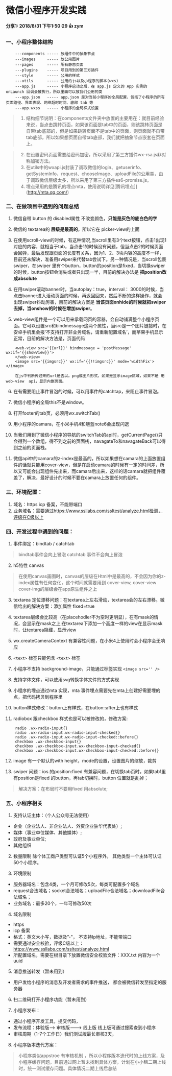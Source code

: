 # 微信小程序开发实践

#### 分享1: 2018/8/31 下午1:50:29  :+1: zym

### 一、小程序整体结构
```
    ---components ----- 放组件中的抽象节点
    ---images     ----- 放公用图片
    ---pages      ----- 所有静态页面
    ---plugins    ----- 项目用到的第三方插件
    ---style      ----- 公用的样式
    ---utils      ----- 公用的js以及小程序的脚本(wxs)
    ---app.js     ----- 小程序启动之后，在 app.js 定义的 App 实例的 onLaunch 回调会被执行，所以里面可以放我们公用的类
    ---app.json   ----- app.json 是对当前小程序的全局配置，包括了小程序的所有页面路径、界面表现、网络超时时间、底部 tab 等
    ---app.wxss   ----- 小程序的全局样式设置
```

> 1. 结构细节说明：在components文件夹中放置的主要用在：就目前经验来说，当点击跳转页面，如果该页面是tab中的页面，则该跳转页面是自带tab底部的，但是如果跳转页面不是tab中的页面，则页面就不自带tab底部，所以如果想页面自带tab底部，我们就把抽象节点嵌套在页面上。

> 2. 在设置密码页面需要给密码加密，所以采用了第三方插件wx-rsa.js非对称加密方法。
> 3. 在utils中的wxapi.js封装了调取微信的login、getuserinfo、getSystemInfo、request、chooseImage、uploadFile的公用类，由于调取微信层级太多，所以采用了第三方插件es6-promise.js。
> 4. 埋点采用的是腾讯的埋点mta，使用说明详见[腾讯埋点]](http://mta.qq.com/)

### 二、在做项目中遇到的问题总结

1. 微信自带 button 的 disabled属性 不改变颜色，**只能是灰色的底白色的字**

2. 微信的 textarea的 **层级是最高的**，所以它在 picker-view的上面

3. 在使用scroll-view的时候，有这种情况,当scroll里有3个text按钮，点击1出现1对应的内容，就相当于tab，当点击1的时候没有问题，但当点击2的时候页面会回弹，最后发现跟页面的长度有关系，因为1、2、3块内容的高度不一样，目前还未解决，准备用swiper来代替tab尝试下。另一种情况是，当scroll包裹swiper，在swiper 里有个button，button的position是fixed，当切换swiper的时候，button按钮会消失或者只出现一半，目前的解决办法是 **把position改成absolute**

4. 在用swiper滚动banner时，当autoplay：true，interval： 3000的时候，当点击banner进入活动页面的时候，再返回回来，然后不断的这样操作，就会出现swiper抖动厉害，目前的解决方案是 **当该页面onhide的时候就把swiper去掉，当onshow的时候在增加swiper**。

5. web-view组件是一个可以用来承载网页的容器，会自动铺满整个小程序页面。它可以设置src和bindmessage这两个属性，当src是一个图片链接时，在安卓手机里会报‘不支持打开非业务域名，请重新配置域名’，而苹果手机显示正常，目前的解决方法是，页面代码

```
    <web-view src='{{url}}' bindmessage = 'postMessage' wx:if='{{showView}}'>
    </web-view>
    <image src='{{imgsrc}}' wx:if='{{!!imgsrc}}' mode='widthFix'></image>

    在js中判断传过来的url是否以。png或图片形式，如果是显示image区域，如果不是 用web-view  api，显示内嵌页面。

```

6. 在有需要阻止事件冒泡的时候，可以用事件的catchtap，来阻止事件冒泡。

7. 微信小程序的全局this不是window。

8. 打开footer的tab页，必须用wx.switchTab()

9. 用小程序的camara，在小米手机4和魅蓝note6会出现闪退

10. 当我们用到了微信小程序的导航的switchTab的api时，getCurrentPage()只会得到一个数组，得不到之前的页面栈，navagateTo和navagateBack可以得到之前的页面栈。

11. 微信api中的camara的z-index是最高的，所以如果想在camara的上面放置组件的话就只能用cover-view，但是在启动camara的时候有一定的时间差，所以又可能会出现组件先出来，而camara后出来，这样的话camara就把组件覆盖了，解决，最好设计的时候不要在camara上放置任何的组件。

### 三、环境配置：

1. 域名：https icp 备案，不能带端口
2. 业务域名：需要通过https://www.ssllabs.com/ssltest/analyze.html检测，评级在C级以上

### 四、开发过程中遇到的问题：

1. 事件绑定：bindtab / catchtab  
> bindtab事件会向上冒泡
> catchtab 事件不会向上冒泡

2. h5特性 canvas
>在使用canvas画图时，canvas的层级在Html中是最高的，不会因为你的z-index属性有任何变化，这个时间就需要用到 cover-view, cover-view cover-img的层级会在app原生组件之上

3. textarea 定位漂移问题：在textarea上左右滑动，textarea会的左右漂移。微信给出的解决方案：添加属性 fixed=true

4. textarea层级会比较高（在placehodler不为空时更明显），在有mask的情况，会显示在mask之上;在textarea下添加一个高度一样的view在显示mask时，让textarea隐藏，显示view

5. wx.createCameraContext 有兼容性问题，在小米4上使用时会小程序会无响应

6. `<text>` 标签只能包含 `<text>` 标签

7. 小程序不支持 background-image，只能通过标签实现 `<image src='' />`

8. 支持字体文件，可以使用svg转换字体文件的方式实现

9. 小程序的埋点通过mta 实现，mta 事件埋点需要先在mta上创建好需要埋的点，把代码拷贝到程序里

10. button样式修改：button上有样式，在button::after上也有样式

11. radiobox 跟checkbox 样式也是可以被修改的，修改方案:

```
    radio .wx-radio-input{}
    radio .wx-radio-input.wx-radio-input-checked{}
    radio .wx-radio-input.wx-radio-input-checked::before{}
    checkbox .wx-checkbox-input{}
    checkbox .wx-checkbox-input.wx-checkbox-input-checked{}
    checkbox .wx-checkbox-input.wx-checkbox-input-checked::before{}
```

12. image 有一个默认的with height，mode的设置，设置图片的缩放，裁剪

13. swiper 问题：ios 的position:fixed 有兼容问题，在切换tab页时，如果tab1里有position是fixed 的button，再tab切换时，button 位置就是乱掉；
> 解决方案：在布局时不要用fixed 用absolute;

 ### 五、小程序相关

 

 1. 支持认证主体：（个人公众号无法使用）

 - 企业（企业法人、非企业法人、外资企业驻华代表处）;
 - 媒体（事业单位媒体、其他媒体）;
 - 政府及事业单位;
 - 其他组织
 
 2. 数量限制
 除个体工商户类型可认证5个小程序外，
 其他类型一个主体可认证50个小程序。
 
 3. 环境限制
 - 服务器域名：包含4类，一个月可修改5次，每类可配置多个域名
 - request合法域名；socket合法域名；uploadFile合法域名；downloadFile合法域名；
 - 业务域名：最多20个，一年可修改50次 
 
 4. 域名限制
  - https
  - icp 备案  
  - 格式：英文大小写，数据及”-"， 不支持Ip地址，不能带端口
  - 需要通过安全校验，评级C级以上：https://www.ssllabs.com/ssltest/analyze.html
  - 所配置域名，需要在根目录下放置微信安全校验文件：XXX.txt 内容为一个uuid
 5. 消息推送转发（暂未用到）
 - 用户发给小程序的消息及开发者需求的事件推送， 都会被微信转发至指定的服务器
 6. 扫二维码打开小程序功能（暂未用到）

 7. 小程序发布：
 - 通过小程序开发工具，提交代码，
 - 发布流程：体验版——> 审核版———> 线上版 线上版可通过搜索查到小程序
 - 审核周期（1-7个工作日）我们测试版最长审核3天，

 8. 小程序版本迭代方案：
 > 小程序类似appstroe 有审核机制 ，所以小程序版本迭代时的上线方案，及小程序缓存问题，目前通过网上暂未找到具体方案，计划在小小租二期上线时，统一测试缓存问题。具体情况二期上线后总结
